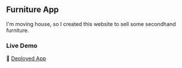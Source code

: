 ## Furniture App

I'm moving house, so I created this website to sell some secondhand furniture.

### Live Demo

🚀 [Deployed App](https://inboedel-te-koop-breda.netlify.app/)
